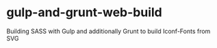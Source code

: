 # gulp-and-grunt-web-build
Building SASS with Gulp and additionally Grunt to build Iconf-Fonts from SVG
